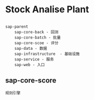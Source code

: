 # Stock Analise Plant


##
    sap-parent
        sap-core-back - 回测
        sap-core-batch - 批量
        sap-core-scoe - 评分
        sap-data - 数据
        sap-infrastructure  - 基础设施
        sap-service - 服务
        sap-web - 入口

## sap-core-score
    规则引擎